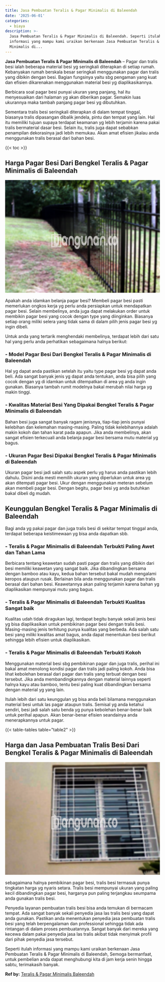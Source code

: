 ```yaml
---
title: Jasa Pembuatan Teralis & Pagar Minimalis di Baleendah
date: '2025-06-01'
categories:
  - biaya
description: >-
  Jasa Pembuatan Teralis & Pagar Minimalis di Baleendah. Seperti itulah
  informasi yang mampu kami uraikan berkenaan Jasa Pembuatan Teralis & Pagar
  Minimalis di...
---
```


**Jasa Pembuatan Teralis & Pagar Minimalis di Baleendah** – Pagar dan tralis besi ialah beberapa material besi yg seringkali diterapkan di setiap rumah. Kebanyakan rumah berskala besar seringkali menggunakan pagar dan tralis yang dibikin dengan besi. Bagian fungsinya yaitu sbg pengaman yang kuat dan efisien dikarenakan menggunakan material besi yg diaplikasikannya.

Berbicara soal pagar besi punyai ukuran yang panjang, hal itu menyesuaikan dari halaman yg akan diberikan pagar. Semakin luas ukurannya maka tambah panjang pagar besi yg dibutuhkan.

Sementara tralis besi seringkali diterapkan di dalam tempat tinggal, biasanya tralis dipasangan dibalik jendela, pintu dan tempat yang lain. Hal itu memiliki tujuan supaya terdapat keamanan yg lebih terjamin karena pakai tralis bermaterial dasar besi. Selain itu, tralis juga dapat sebabkan penampilan dekorasinya jadi lebih memukau. Akan amat efisien jikalau anda menggunakan tralis berasal dari bahan besi.

{{< toc >}}

## Harga Pagar Besi Dari Bengkel Teralis & Pagar Minimalis di Baleendah

![Jasa Pembuatan Teralis & Pagar Minimalis di Baleendah](/images/pagar-minimalis-murah-57.png)

Apakah anda idamkan belanja pagar besi? Membeli pagar besi pasti memerlukan ongkos kerja yg perlu anda persiapkan untuk mendapatkan pagar besi. Selain membelinya, anda juga dapat melakukan order untuk membikin pagar besi yang cocok dengan type yang diinginkan. Biasanya setiap orang miliki selera yang tidak sama di dalam pilih jenis pagar besi yg ingin dibeli.

Untuk anda yang tertarik menghendaki membelinya, terdapat lebih dari satu hal yang perlu anda perhatikan sebagaimana halnya berikut:
### \- Model Pagar Besi Dari Bengkel Teralis & Pagar Minimalis di Baleendah

Hal yg dapat anda pastikan setelah itu yaitu type pagar besi yg dapat anda beli. Ada sangat banyak jenis yg dapat anda tentukan, anda bisa pilih yang cocok dengan yg di idamkan untuk ditempatkan di area yg anda ingin gunakan. Biasanya tambah rumit modelnya bakal merubah nilai harga yg makin tinggi.

### \- Kwalitas Material Besi Yang Dipakai Bengkel Teralis & Pagar Minimalis di Baleendah

Bahan besi juga sangat banyak ragam jenisnya, tiap-tiap jenis punyai kelebihan dan kelemahan masing-masing. Paling tidak kelebihannya adalah makin kokoh dan tahan karat pada apapun. Jika anda membelinya, akan sangat efisien terkecuali anda belanja pagar besi bersama mutu material yg bagus.

### \- Ukuran Pagar Besi Dipakai Bengkel Teralis & Pagar Minimalis di Baleendah

Ukuran pagar besi jadi salah satu aspek perlu yg harus anda pastikan lebih dahulu. Disini anda mesti memilih ukuran yang diperlukan untuk area yg akan ditempati pagar besi. Ukur dengan menggunakan meteran sebelum akan membeli pagar besi. Dengan begitu, pagar besi yg anda butuhkan bakal dibeli dg mudah.

## Keunggulan Bengkel Teralis & Pagar Minimalis di Baleendah

Bagi anda yg pakai pagar dan juga tralis besi di sekitar tempat tinggal anda, terdapat beberapa keistimewaan yg bisa anda dapatkan sbb.

### \- Teralis & Pagar Minimalis di Baleendah Terbukti Paling Awet dan Tahan Lama

Berbicara tentang keawetan sudah pasti pagar dan tralis yang dibikin dari besi memiliki keawetan yang sangat baik. Jika dibandingkan bersama dengan bamboo atau kayu, kedua bahan tersebut bakal mudah mengalami keropos ataupun rusak. Berlainan bila anda menggunakan pagar dan tralis berasal dari bahan besi. Keawetannya akan paling terjamin karena bahan yg diaplikasikan mempunyai mutu yang bagus.

### \- Teralis & Pagar Minimalis di Baleendah Terbukti Kualitas Sangat baik

Kualitas udah tidak diragukan lagi, terdapat begitu banyak sekali jenis besi yg bisa diaplikasikan untuk pembikinan pagar besi dengan tralis besi. Masing-masing jenis terhitung punya kualitas yang berbeda. Ada salah satu besi yang miliki kwalitas amat bagus, anda dapat menentukan besi berikut sehingga lebih efisien untuk diaplikasikan.

### \- Teralis & Pagar Minimalis di Baleendah Terbukti Kokoh

Menggunakan material besi sbg pembikinan pagar dan juga tralis, perihal ini bakal amat menolong kondisi pagar dan tralis jadi paling kokoh. Anda bisa lihat kebolehan berasal dari pagar dan tralis yang terbuat dengan besi tersebut. Jika anda membandingkannya dengan material lainnya seperti halnya kayu atau bamboo, tentu besi paling kuat dibandingkan bersama dengan material yg yang lain.

Itulah lebih dari satu keunggulan yg bisa anda beli bilamana menggunakan material besi untuk las pagar ataupun tralis. Semisal yg anda ketahui sendiri, besi jadi salah satu benda yg punya kebolehan benar-benar baik untuk perihal apapun. Akan benar-benar efisien seandainya anda menerapkannya untuk pagar.

{{< table-tables table="table2" >}}

## Harga dan Jasa Pembuatan Tralis Besi Dari Bengkel Teralis & Pagar Minimalis di Baleendah

![Jasa Pembuatan Teralis & Pagar Minimalis di Baleendah](/images/teralis-minimalis-murah-05.png)

sebagaimana halnya pembikinan pagar besi, tralis besi termasuk punya tingkatan harga yg nyaris setara. Tralis besi mempunyai ukuran yang paling kecil dibandingkan pagar besi, harganya pun paling terjangkau seumpama anda gunakan tralis besi.

Penyedia layanan pembuatan tralis besi bisa anda temukan di bermacam tempat. Ada sangat banyak sekali penyedia jasa las tralis besi yang dapat anda gunakan. Pastikan anda menentukan penyedia jasa pembuatan tralis besi yang telah berpengalaman dan professional sehingga tidak ada rintangan di dalam proses pembuatannya. Sangat banyak dari mereka yang kecewa dalam pakai penyedia jasa las tralis akibat tidak menyimak profil dari pihak penyedia jasa tersebut.

Seperti itulah informasi yang mampu kami uraikan berkenaan Jasa Pembuatan Teralis & Pagar Minimalis di Baleendah, Semoga bermanfaat, untuk pembelian anda dapat menghubungi kita di jam kerja senin hingga sabtu, terimakasih banyak.

**Ref by:** [Teralis & Pagar Minimalis Baleendah](https://id.wikipedia.org/wiki/Teralis)
